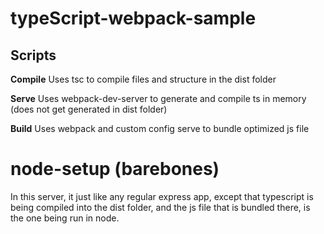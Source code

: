 # typeScript-webpack-sample

## Scripts

**Compile** 
Uses tsc to compile files and structure in the dist folder

**Serve** 
Uses webpack-dev-server to generate and compile  ts in memory (does not get generated in dist folder)

**Build**
Uses webpack and custom config serve to bundle optimized js file

# node-setup (barebones)

In this server, it just like any regular express app, except that typescript is being compiled into the dist folder, and the js file that is bundled there, is the one being run in node.
